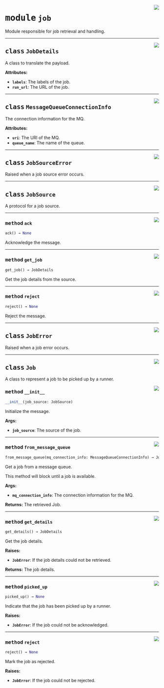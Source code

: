<!-- markdownlint-disable -->

<a href="../src/reactive/job.py#L0"><img align="right" style="float:right;" src="https://img.shields.io/badge/-source-cccccc?style=flat-square"></a>

# <kbd>module</kbd> `job`
Module responsible for job retrieval and handling. 



---

<a href="../src/reactive/job.py#L14"><img align="right" style="float:right;" src="https://img.shields.io/badge/-source-cccccc?style=flat-square"></a>

## <kbd>class</kbd> `JobDetails`
A class to translate the payload. 



**Attributes:**
 
 - <b>`labels`</b>:  The labels of the job. 
 - <b>`run_url`</b>:  The URL of the job. 





---

<a href="../src/reactive/job.py#L26"><img align="right" style="float:right;" src="https://img.shields.io/badge/-source-cccccc?style=flat-square"></a>

## <kbd>class</kbd> `MessageQueueConnectionInfo`
The connection information for the MQ. 



**Attributes:**
 
 - <b>`uri`</b>:  The URI of the MQ. 
 - <b>`queue_name`</b>:  The name of the queue. 





---

<a href="../src/reactive/job.py#L38"><img align="right" style="float:right;" src="https://img.shields.io/badge/-source-cccccc?style=flat-square"></a>

## <kbd>class</kbd> `JobSourceError`
Raised when a job source error occurs. 





---

<a href="../src/reactive/job.py#L42"><img align="right" style="float:right;" src="https://img.shields.io/badge/-source-cccccc?style=flat-square"></a>

## <kbd>class</kbd> `JobSource`
A protocol for a job source. 




---

<a href="../src/reactive/job.py#L45"><img align="right" style="float:right;" src="https://img.shields.io/badge/-source-cccccc?style=flat-square"></a>

### <kbd>method</kbd> `ack`

```python
ack() → None
```

Acknowledge the message. 

---

<a href="../src/reactive/job.py#L51"><img align="right" style="float:right;" src="https://img.shields.io/badge/-source-cccccc?style=flat-square"></a>

### <kbd>method</kbd> `get_job`

```python
get_job() → JobDetails
```

Get the job details from the source. 

---

<a href="../src/reactive/job.py#L48"><img align="right" style="float:right;" src="https://img.shields.io/badge/-source-cccccc?style=flat-square"></a>

### <kbd>method</kbd> `reject`

```python
reject() → None
```

Reject the message. 


---

<a href="../src/reactive/job.py#L120"><img align="right" style="float:right;" src="https://img.shields.io/badge/-source-cccccc?style=flat-square"></a>

## <kbd>class</kbd> `JobError`
Raised when a job error occurs. 





---

<a href="../src/reactive/job.py#L124"><img align="right" style="float:right;" src="https://img.shields.io/badge/-source-cccccc?style=flat-square"></a>

## <kbd>class</kbd> `Job`
A class to represent a job to be picked up by a runner. 

<a href="../src/reactive/job.py#L127"><img align="right" style="float:right;" src="https://img.shields.io/badge/-source-cccccc?style=flat-square"></a>

### <kbd>method</kbd> `__init__`

```python
__init__(job_source: JobSource)
```

Initialize the message. 



**Args:**
 
 - <b>`job_source`</b>:  The source of the job. 




---

<a href="../src/reactive/job.py#L181"><img align="right" style="float:right;" src="https://img.shields.io/badge/-source-cccccc?style=flat-square"></a>

### <kbd>method</kbd> `from_message_queue`

```python
from_message_queue(mq_connection_info: MessageQueueConnectionInfo) → Job
```

Get a job from a message queue. 

This method will block until a job is available. 



**Args:**
 
 - <b>`mq_connection_info`</b>:  The connection information for the MQ. 



**Returns:**
 The retrieved Job. 

---

<a href="../src/reactive/job.py#L135"><img align="right" style="float:right;" src="https://img.shields.io/badge/-source-cccccc?style=flat-square"></a>

### <kbd>method</kbd> `get_details`

```python
get_details() → JobDetails
```

Get the job details. 



**Raises:**
 
 - <b>`JobError`</b>:  If the job details could not be retrieved. 



**Returns:**
 The job details. 

---

<a href="../src/reactive/job.py#L170"><img align="right" style="float:right;" src="https://img.shields.io/badge/-source-cccccc?style=flat-square"></a>

### <kbd>method</kbd> `picked_up`

```python
picked_up() → None
```

Indicate that the job has been picked up by a runner. 



**Raises:**
 
 - <b>`JobError`</b>:  If the job could not be acknowledged. 

---

<a href="../src/reactive/job.py#L149"><img align="right" style="float:right;" src="https://img.shields.io/badge/-source-cccccc?style=flat-square"></a>

### <kbd>method</kbd> `reject`

```python
reject() → None
```

Mark the job as rejected. 



**Raises:**
 
 - <b>`JobError`</b>:  If the job could not be rejected. 


